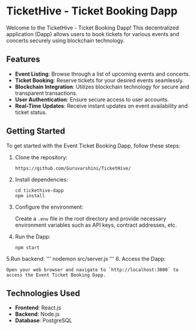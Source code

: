 # TicketHive - Ticket Booking Dapp

Welcome to the TicketHive - Ticket Booking Dapp! This decentralized application (Dapp) allows users to book tickets for various events and concerts securely using blockchain technology.

## Features

- **Event Listing**: Browse through a list of upcoming events and concerts.
- **Ticket Booking**: Reserve tickets for your desired events seamlessly.
- **Blockchain Integration**: Utilizes blockchain technology for secure and transparent transactions.
- **User Authentication**: Ensure secure access to user accounts.
- **Real-Time Updates**: Receive instant updates on event availability and ticket status.

## Getting Started

To get started with the Event Ticket Booking Dapp, follow these steps:

1. Clone the repository:

    ```
    https://github.com/Guruvarshini/TicketHive/
    ```

2. Install dependencies:

    ```
    cd tickethive-dapp
    npm install
    ```

3. Configure the environment:

    Create a `.env` file in the root directory and provide necessary environment variables such as API keys, contract addresses, etc.

4. Run the Dapp:

    ```
    npm start
    ```
5.Run backend:
'''
nodemon src/server.js
'''
6. Access the Dapp:

    Open your web browser and navigate to `http://localhost:3000` to access the Event Ticket Booking Dapp.

## Technologies Used

- **Frontend**: React.js
- **Backend**: Node.js
- **Database**: PostgreSQL


